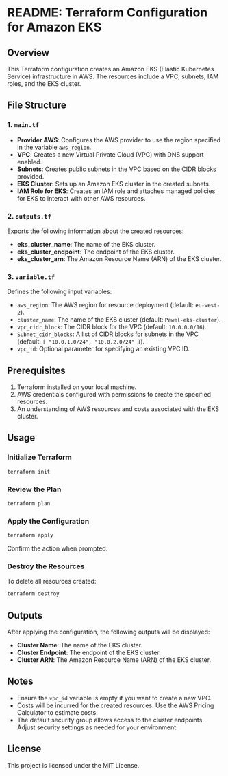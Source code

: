 
# README: Terraform Configuration for Amazon EKS

## Overview
This Terraform configuration creates an Amazon EKS (Elastic Kubernetes Service) infrastructure in AWS. The resources include a VPC, subnets, IAM roles, and the EKS cluster.

## File Structure

### 1. `main.tf`
- **Provider AWS**: Configures the AWS provider to use the region specified in the variable `aws_region`.
- **VPC**: Creates a new Virtual Private Cloud (VPC) with DNS support enabled.
- **Subnets**: Creates public subnets in the VPC based on the CIDR blocks provided.
- **EKS Cluster**: Sets up an Amazon EKS cluster in the created subnets.
- **IAM Role for EKS**: Creates an IAM role and attaches managed policies for EKS to interact with other AWS resources.

### 2. `outputs.tf`
Exports the following information about the created resources:
- **eks_cluster_name**: The name of the EKS cluster.
- **eks_cluster_endpoint**: The endpoint of the EKS cluster.
- **eks_cluster_arn**: The Amazon Resource Name (ARN) of the EKS cluster.

### 3. `variable.tf`
Defines the following input variables:
- `aws_region`: The AWS region for resource deployment (default: `eu-west-2`).
- `cluster_name`: The name of the EKS cluster (default: `Pawel-eks-cluster`).
- `vpc_cidr_block`: The CIDR block for the VPC (default: `10.0.0.0/16`).
- `Subnet_cidr_blocks`: A list of CIDR blocks for subnets in the VPC (default: `[ "10.0.1.0/24", "10.0.2.0/24" ]`).
- `vpc_id`: Optional parameter for specifying an existing VPC ID.

## Prerequisites
1. Terraform installed on your local machine.
2. AWS credentials configured with permissions to create the specified resources.
3. An understanding of AWS resources and costs associated with the EKS cluster.

## Usage

### Initialize Terraform
```bash
terraform init
```

### Review the Plan
```bash
terraform plan
```

### Apply the Configuration
```bash
terraform apply
```
Confirm the action when prompted.

### Destroy the Resources
To delete all resources created:
```bash
terraform destroy
```

## Outputs
After applying the configuration, the following outputs will be displayed:
- **Cluster Name**: The name of the EKS cluster.
- **Cluster Endpoint**: The endpoint of the EKS cluster.
- **Cluster ARN**: The Amazon Resource Name (ARN) of the EKS cluster.

## Notes
- Ensure the `vpc_id` variable is empty if you want to create a new VPC.
- Costs will be incurred for the created resources. Use the AWS Pricing Calculator to estimate costs.
- The default security group allows access to the cluster endpoints. Adjust security settings as needed for your environment.

## License
This project is licensed under the MIT License.

